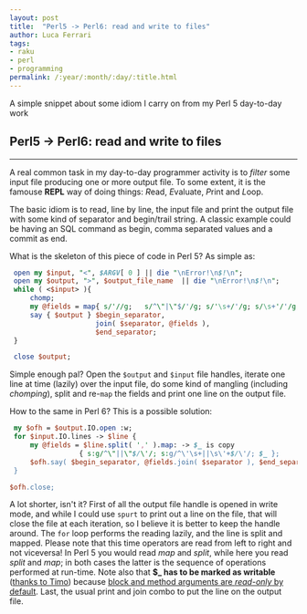 ```yaml
---
layout: post
title:  "Perl5 -> Perl6: read and write to files"
author: Luca Ferrari
tags:
- raku
- perl
- programming
permalink: /:year/:month/:day/:title.html
---
```

A simple snippet about some idiom I carry on from my Perl 5 day-to-day work

## Perl5 -> Perl6: read and write to files
-----

A real common task in my day-to-day programmer activity is to *filter* some input file producing one or more output file.
To some extent, it is the famouse **REPL** way of doing things: *R*ead, *E*valuate, *P*rint and *L*oop.

The basic idiom is to read, line by line, the input file and print the output file with some kind of separator and begin/trail
string. A classic example could be having an SQL command as begin, comma separated values and a commit as end.

What is the skeleton of this piece of code in Perl 5? As simple as:

``` perl
 open my $input, "<", $ARGV[ 0 ] || die "\nError!\n$!\n";
 open my $output, ">", $output_file_name  || die "\nError!\n$!\n";
 while ( <$input> ){
     chomp;
     my @fields = map{ s/'//g;   s/^\"|\"$/'/g; s/'\s+/'/g; s/\s+'/'/g; $_  } split ',';
     say { $output } $begin_separator,
                     join( $separator, @fields ),
                     $end_separator;
 }

 close $output;
```

Simple enough pal? Open the ```$output``` and ```$input``` file handles, iterate one line at time (lazily) over the input file, do some kind of
mangling (including *chomping*), split and re-```map``` the fields and print one line on the output file.


How to the same in Perl 6? This is a possible solution:

``` perl
 my $ofh = $output.IO.open :w;
 for $input.IO.lines -> $line {
     my @fields = $line.split( ',' ).map: -> $_ is copy
                 { s:g/^\"||\"$/\'/; s:g/^\'\s+||\s\'+$/\'/; $_ };
     $ofh.say( $begin_separator, @fields.join( $separator ), $end_separator );
 }

$ofh.close;

```

A lot shorter, isn't it?
First of all the output file handle is opened in write mode, and while I could use ```spurt``` to print out a line on the file, that will
close the file at each iteration, so I believe it is better to keep the handle around.
The ```for``` loop performs the reading lazily, and the line is split and mapped. Please note that this time operators are read from left
to right and not viceversa! In Perl 5 you would read *map* and *split*, while here you read *split* and *map*; in both cases the latter
is the sequence of operations performed at run-time.
Note also that **$_ has to be marked as writable** ([thanks to Timo](https://www.nntp.perl.org/group/perl.perl6.users/2017/09/msg4317.html))
because [block and method arguments are *read-only* by default](https://docs.perl6.org/type/Signature#index-entry-trait_is_copy-trait_is_rw-Parameter_Traits_and_Modifiers).
Last, the usual print and join combo to put the line on the output file.
